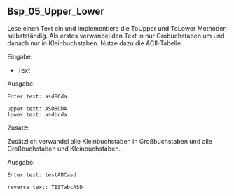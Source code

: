 ## Bsp_05_Upper_Lower

Lese einen Text ein und implementiere die ToUpper und ToLower Methoden selbstständig. Als erstes verwandel den Text in nur Grobuchstaben um und danach nur in Kleinbuchstaben. Nutze dazu die ACII-Tabelle.

Eingabe:

* Text

Ausgabe:

```
Enter text: asdBCda

upper text: ASDBCDA
lower text: asdbcda
```

Zusatz:

Zusätzlich verwandel alle Kleinbuchstaben in Großbuchstaben und alle Großbuchstaben und Kleinbuchstaben.

Ausgabe:

```
Enter text: testABCasd

reverse text: TESTabcASD
```
